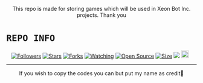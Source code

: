 <p align="center">
This repo is made for storing games which will be used in Xeon Bot Inc. projects. Thank you
</p>

# ```REPO INFO```
<p align="center">
<a href="https://github.com/DGXeon/followers"><img title="Followers" src="https://img.shields.io/github/followers/DGXeon?color=red&style=flat-square"></a>
<a href="https://github.com/DGXeon/fungames/stargazers/"><img title="Stars" src="https://img.shields.io/github/stars/DGXeon/fungames?color=blue&style=flat-square"></a>
<a href="https://github.com/DGXeon/fungames/network/members"><img title="Forks" src="https://img.shields.io/github/forks/DGXeon/fungames?color=red&style=flat-square"></a>
<a href="https://github.com/DGXeon/fungames/watchers"><img title="Watching" src="https://img.shields.io/github/watchers/DGXeon/fungames?label=Watchers&color=blue&style=flat-square"></a>
<a href="https://github.com/DGXeon/fungames"><img title="Open Source" src="https://img.shields.io/badge/Author-🦄Dream%20Guy%20Xeon-red?v=103"></a>
<a href="https://github.com/DGXeon/fungames/"><img title="Size" src="https://img.shields.io/github/repo-size/DGXeon/fungames?style=flat-square&color=green"></a>
<a href="https://hits.seeyoufarm.com"><img src="https://hits.seeyoufarm.com/api/count/incr/badge.svg?url=https%3A%2F%2Fgithub.com%2FDGXeon%2Ffungames-MD&count_bg=%2379C83D&title_bg=%23555555&icon=probot.svg&icon_color=%2300FF6D&title=hits&edge_flat=false"/></a>
<a href="https://github.com/DGXeon/fungames/graphs/commit-activity"><img height="20" src="https://img.shields.io/badge/Maintained%3F-yes-green.svg"></a>&nbsp;&nbsp;
</p>
<p align='center'>
    </p>

-------

<p align="center">
If you wish to copy the codes you can but put my name as credit🦄
</p>

